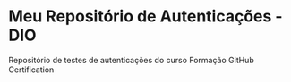 # Meu Repositório de Autenticações - DIO

Repositório de testes de autenticações do curso Formação GitHub Certification

